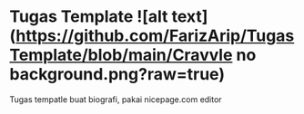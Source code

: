 # Tugas Template ![alt text](https://github.com/FarizArip/TugasTemplate/blob/main/Cravvle no background.png?raw=true)
Tugas tempatle buat biografi, pakai nicepage.com editor

